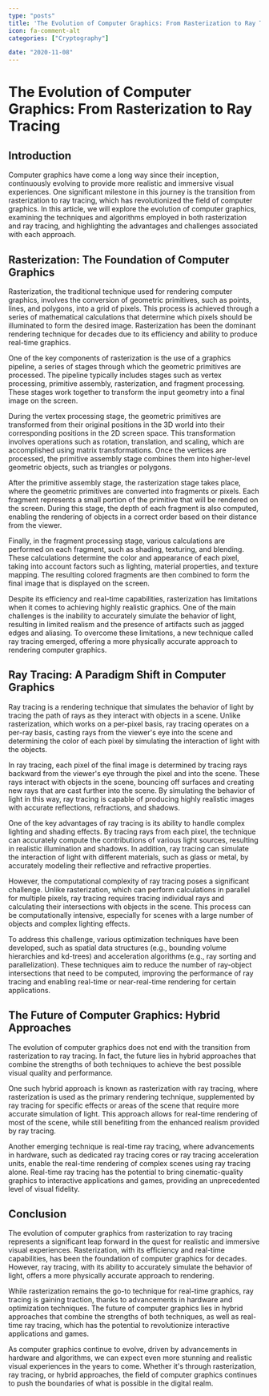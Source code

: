 ```yaml
---
type: "posts"
title: 'The Evolution of Computer Graphics: From Rasterization to Ray Tracing'
icon: fa-comment-alt
categories: ["Cryptography"]

date: "2020-11-08"
---
```




# The Evolution of Computer Graphics: From Rasterization to Ray Tracing

## Introduction

Computer graphics have come a long way since their inception, continuously evolving to provide more realistic and immersive visual experiences. One significant milestone in this journey is the transition from rasterization to ray tracing, which has revolutionized the field of computer graphics. In this article, we will explore the evolution of computer graphics, examining the techniques and algorithms employed in both rasterization and ray tracing, and highlighting the advantages and challenges associated with each approach.

## Rasterization: The Foundation of Computer Graphics

Rasterization, the traditional technique used for rendering computer graphics, involves the conversion of geometric primitives, such as points, lines, and polygons, into a grid of pixels. This process is achieved through a series of mathematical calculations that determine which pixels should be illuminated to form the desired image. Rasterization has been the dominant rendering technique for decades due to its efficiency and ability to produce real-time graphics.

One of the key components of rasterization is the use of a graphics pipeline, a series of stages through which the geometric primitives are processed. The pipeline typically includes stages such as vertex processing, primitive assembly, rasterization, and fragment processing. These stages work together to transform the input geometry into a final image on the screen.

During the vertex processing stage, the geometric primitives are transformed from their original positions in the 3D world into their corresponding positions in the 2D screen space. This transformation involves operations such as rotation, translation, and scaling, which are accomplished using matrix transformations. Once the vertices are processed, the primitive assembly stage combines them into higher-level geometric objects, such as triangles or polygons.

After the primitive assembly stage, the rasterization stage takes place, where the geometric primitives are converted into fragments or pixels. Each fragment represents a small portion of the primitive that will be rendered on the screen. During this stage, the depth of each fragment is also computed, enabling the rendering of objects in a correct order based on their distance from the viewer.

Finally, in the fragment processing stage, various calculations are performed on each fragment, such as shading, texturing, and blending. These calculations determine the color and appearance of each pixel, taking into account factors such as lighting, material properties, and texture mapping. The resulting colored fragments are then combined to form the final image that is displayed on the screen.

Despite its efficiency and real-time capabilities, rasterization has limitations when it comes to achieving highly realistic graphics. One of the main challenges is the inability to accurately simulate the behavior of light, resulting in limited realism and the presence of artifacts such as jagged edges and aliasing. To overcome these limitations, a new technique called ray tracing emerged, offering a more physically accurate approach to rendering computer graphics.

## Ray Tracing: A Paradigm Shift in Computer Graphics

Ray tracing is a rendering technique that simulates the behavior of light by tracing the path of rays as they interact with objects in a scene. Unlike rasterization, which works on a per-pixel basis, ray tracing operates on a per-ray basis, casting rays from the viewer's eye into the scene and determining the color of each pixel by simulating the interaction of light with the objects.

In ray tracing, each pixel of the final image is determined by tracing rays backward from the viewer's eye through the pixel and into the scene. These rays interact with objects in the scene, bouncing off surfaces and creating new rays that are cast further into the scene. By simulating the behavior of light in this way, ray tracing is capable of producing highly realistic images with accurate reflections, refractions, and shadows.

One of the key advantages of ray tracing is its ability to handle complex lighting and shading effects. By tracing rays from each pixel, the technique can accurately compute the contributions of various light sources, resulting in realistic illumination and shadows. In addition, ray tracing can simulate the interaction of light with different materials, such as glass or metal, by accurately modeling their reflective and refractive properties.

However, the computational complexity of ray tracing poses a significant challenge. Unlike rasterization, which can perform calculations in parallel for multiple pixels, ray tracing requires tracing individual rays and calculating their intersections with objects in the scene. This process can be computationally intensive, especially for scenes with a large number of objects and complex lighting effects.

To address this challenge, various optimization techniques have been developed, such as spatial data structures (e.g., bounding volume hierarchies and kd-trees) and acceleration algorithms (e.g., ray sorting and parallelization). These techniques aim to reduce the number of ray-object intersections that need to be computed, improving the performance of ray tracing and enabling real-time or near-real-time rendering for certain applications.

## The Future of Computer Graphics: Hybrid Approaches

The evolution of computer graphics does not end with the transition from rasterization to ray tracing. In fact, the future lies in hybrid approaches that combine the strengths of both techniques to achieve the best possible visual quality and performance.

One such hybrid approach is known as rasterization with ray tracing, where rasterization is used as the primary rendering technique, supplemented by ray tracing for specific effects or areas of the scene that require more accurate simulation of light. This approach allows for real-time rendering of most of the scene, while still benefiting from the enhanced realism provided by ray tracing.

Another emerging technique is real-time ray tracing, where advancements in hardware, such as dedicated ray tracing cores or ray tracing acceleration units, enable the real-time rendering of complex scenes using ray tracing alone. Real-time ray tracing has the potential to bring cinematic-quality graphics to interactive applications and games, providing an unprecedented level of visual fidelity.

## Conclusion

The evolution of computer graphics from rasterization to ray tracing represents a significant leap forward in the quest for realistic and immersive visual experiences. Rasterization, with its efficiency and real-time capabilities, has been the foundation of computer graphics for decades. However, ray tracing, with its ability to accurately simulate the behavior of light, offers a more physically accurate approach to rendering.

While rasterization remains the go-to technique for real-time graphics, ray tracing is gaining traction, thanks to advancements in hardware and optimization techniques. The future of computer graphics lies in hybrid approaches that combine the strengths of both techniques, as well as real-time ray tracing, which has the potential to revolutionize interactive applications and games.

As computer graphics continue to evolve, driven by advancements in hardware and algorithms, we can expect even more stunning and realistic visual experiences in the years to come. Whether it's through rasterization, ray tracing, or hybrid approaches, the field of computer graphics continues to push the boundaries of what is possible in the digital realm.